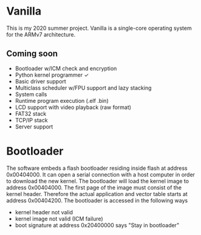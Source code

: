 # Vanilla

This is my 2020 summer project. Vanilla is a single-core operating system for the ARMv7 architecture.

## Coming soon

- Bootloader w/ICM check and encryption
- Python kernel programmer &check;
- Basic driver support
- Multiclass scheduler w/FPU support and lazy stacking
- System calls
- Runtime program execution (.elf .bin)
- LCD support with video playback (raw format)
- FAT32 stack
- TCP/IP stack
- Server support

# Bootloader

The software embeds a flash bootloader residing inside flash at address 0x00404000. It can open a serial connection with a host computer in order to download the new kernel. The bootloader will load the kernel image to address 0x00404000. The first page of the image must consist of the kernel header. Therefore the actual application and vector table starts at address 0x00404200. The bootloader is accessed in the following ways

- kernel header not valid
- kernel image not valid (ICM failure)
- boot signature at address 0x20400000 says "Stay in bootloader"
